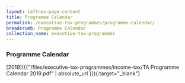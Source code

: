 ```yaml
---
layout: leftnav-page-content
title: Programme Calendar
permalink: /executive-tax-programmes/programme-calendar/
breadcrumb: Programme Calendar
collection_name: executive-tax-programmes
---
```


### **Programme Calendar**

[2019]({{"/files/executive-tax-programmes/income-tax/TA Programme Calendar 2019.pdf" | absolute_url }}){:target="_blank"}
